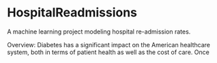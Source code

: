 # HospitalReadmissions
A machine learning project modeling hospital re-admission rates.

Overview:
Diabetes has a significant impact on the American healthcare system, both in terms of patient health as well as the cost of care. Once
